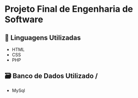 # Projeto Final de Engenharia de Software## :rocket: Linguagens Utilizadas-   HTML-   CSS-   PHP## :card_file_box: Banco de Dados Utilizado /-   MySql